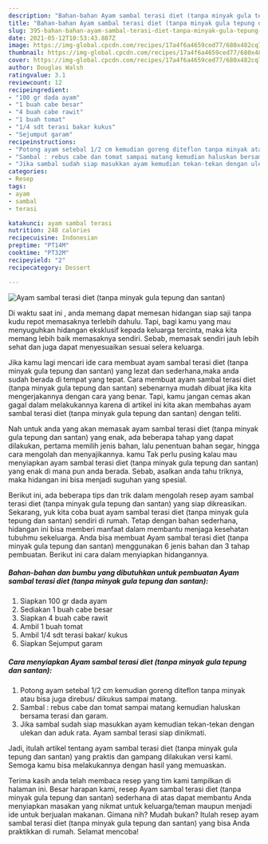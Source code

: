 ```yaml
---
description: "Bahan-bahan Ayam sambal terasi diet (tanpa minyak gula tepung dan santan) Sederhana dan Mudah Dibuat"
title: "Bahan-bahan Ayam sambal terasi diet (tanpa minyak gula tepung dan santan) Sederhana dan Mudah Dibuat"
slug: 395-bahan-bahan-ayam-sambal-terasi-diet-tanpa-minyak-gula-tepung-dan-santan-sederhana-dan-mudah-dibuat
date: 2021-05-12T10:53:43.887Z
image: https://img-global.cpcdn.com/recipes/17a4f6a4659ced77/680x482cq70/ayam-sambal-terasi-diet-tanpa-minyak-gula-tepung-dan-santan-foto-resep-utama.jpg
thumbnail: https://img-global.cpcdn.com/recipes/17a4f6a4659ced77/680x482cq70/ayam-sambal-terasi-diet-tanpa-minyak-gula-tepung-dan-santan-foto-resep-utama.jpg
cover: https://img-global.cpcdn.com/recipes/17a4f6a4659ced77/680x482cq70/ayam-sambal-terasi-diet-tanpa-minyak-gula-tepung-dan-santan-foto-resep-utama.jpg
author: Douglas Walsh
ratingvalue: 3.1
reviewcount: 12
recipeingredient:
- "100 gr dada ayam"
- "1 buah cabe besar"
- "4 buah cabe rawit"
- "1 buah tomat"
- "1/4 sdt terasi bakar kukus"
- "Sejumput garam"
recipeinstructions:
- "Potong ayam setebal 1/2 cm kemudian goreng diteflon tanpa minyak atau bisa juga direbus/ dikukus sampai matang."
- "Sambal : rebus cabe dan tomat sampai matang kemudian haluskan bersama terasi dan garam."
- "Jika sambal sudah siap masukkan ayam kemudian tekan-tekan dengan ulekan dan aduk rata. Ayam sambal terasi siap dinikmati."
categories:
- Resep
tags:
- ayam
- sambal
- terasi

katakunci: ayam sambal terasi 
nutrition: 248 calories
recipecuisine: Indonesian
preptime: "PT14M"
cooktime: "PT32M"
recipeyield: "2"
recipecategory: Dessert

---
```



![Ayam sambal terasi diet (tanpa minyak gula tepung dan santan)](https://img-global.cpcdn.com/recipes/17a4f6a4659ced77/680x482cq70/ayam-sambal-terasi-diet-tanpa-minyak-gula-tepung-dan-santan-foto-resep-utama.jpg)

Di waktu  saat ini , anda memang dapat memesan hidangan siap saji tanpa kudu repot memasaknya terlebih dahulu. Tapi, bagi kamu yang mau menyuguhkan hidangan eksklusif kepada keluarga tercinta, maka kita memang lebih baik memasaknya sendiri. Sebab, memasak sendiri jauh lebih sehat dan juga dapat menyesuaikan sesuai selera keluarga.

Jika kamu lagi mencari ide cara membuat ayam sambal terasi diet (tanpa minyak gula tepung dan santan) yang lezat dan sederhana,maka anda sudah berada di tempat yang tepat. Cara membuat ayam sambal terasi diet (tanpa minyak gula tepung dan santan)  sebenarnya mudah dibuat jika kita mengerjakannya dengan cara yang benar. Tapi, kamu jangan cemas akan gagal dalam melakukannya 
karena di artikel ini kita akan membahas ayam sambal terasi diet (tanpa minyak gula tepung dan santan) dengan teliti.  



Nah untuk anda yang akan memasak ayam sambal terasi diet (tanpa minyak gula tepung dan santan) yang enak, ada beberapa tahap yang dapat dilakukan, pertama memilih jenis bahan, lalu penentuan bahan segar, hingga cara mengolah dan menyajikannya. kamu Tak perlu pusing kalau mau menyiapkan ayam sambal terasi diet (tanpa minyak gula tepung dan santan) yang enak di mana pun anda berada. Sebab, asalkan anda  tahu triknya, maka hidangan ini bisa menjadi suguhan yang spesial.

Berikut ini, ada beberapa tips dan trik dalam mengolah resep ayam sambal terasi diet (tanpa minyak gula tepung dan santan) yang siap dikreasikan. Sekarang, yuk kita coba buat ayam sambal terasi diet (tanpa minyak gula tepung dan santan) sendiri di rumah. Tetap dengan bahan sederhana, hidangan ini bisa memberi manfaat dalam membantu menjaga kesehatan tubuhmu sekeluarga. Anda bisa membuat Ayam sambal terasi diet (tanpa minyak gula tepung dan santan) menggunakan 6 jenis bahan dan 3 tahap pembuatan. Berikut ini cara dalam menyiapkan hidangannya.

<!--inarticleads1-->

##### Bahan-bahan dan bumbu yang dibutuhkan untuk pembuatan Ayam sambal terasi diet (tanpa minyak gula tepung dan santan):

1. Siapkan 100 gr dada ayam
1. Sediakan 1 buah cabe besar
1. Siapkan 4 buah cabe rawit
1. Ambil 1 buah tomat
1. Ambil 1/4 sdt terasi bakar/ kukus
1. Siapkan Sejumput garam




<!--inarticleads2-->

##### Cara menyiapkan Ayam sambal terasi diet (tanpa minyak gula tepung dan santan):

1. Potong ayam setebal 1/2 cm kemudian goreng diteflon tanpa minyak atau bisa juga direbus/ dikukus sampai matang.
1. Sambal : rebus cabe dan tomat sampai matang kemudian haluskan bersama terasi dan garam.
1. Jika sambal sudah siap masukkan ayam kemudian tekan-tekan dengan ulekan dan aduk rata. Ayam sambal terasi siap dinikmati.




Jadi, itulah artikel tentang  ayam sambal terasi diet (tanpa minyak gula tepung dan santan)  yang praktis dan gampang dilakukan versi kami. Semoga kamu bisa melakukannya dengan hasil yang memuaskan. 

Terima kasih anda telah membaca resep yang tim kami tampilkan di halaman ini. Besar harapan kami, resep  Ayam sambal terasi diet (tanpa minyak gula tepung dan santan) sederhana di atas dapat membantu Anda menyiapkan masakan yang nikmat untuk keluarga/teman maupun menjadi ide untuk berjualan makanan. Gimana nih? Mudah bukan? Itulah resep ayam sambal terasi diet (tanpa minyak gula tepung dan santan) yang bisa Anda praktikkan di rumah. Selamat mencoba!

